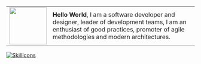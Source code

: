 <style>
table {
    border-collapse: collapse;
}
table, th, td {
   border: none;
}
blockquote {
    border-left: none;
    padding-left: 10px;
}
</style>

|   |    |
|- |- |
| <img src="https://media.giphy.com/media/WUlplcMpOCEmTGBtBW/giphy.gif" width="100">    | **Hello World**, I am a software developer and designer, leader of development teams, I am an enthusiast of good practices, promoter of agile methodologies and modern architectures.     |

[![SkillIcons](https://skillicons.dev/icons?i=js,react,nodejs,express,ts,go,flutter,aws,azure,mongodb,postgres,mysql,sequelize,linux,bash,docker,git,github,html,css,bootstrap,ai,kotlin,laravel)](https://skillicons.dev)<br/>
